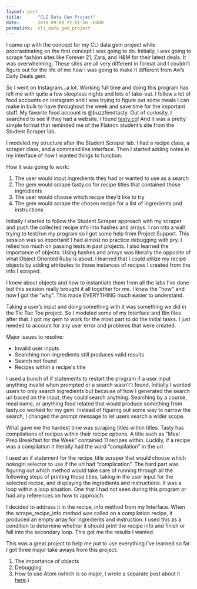 ```yaml
---
layout: post
title:      "CLI Data Gem Project"
date:       2018-09-08 22:01:50 -0400
permalink:  cli_data_gem_project
---
```




I came up with the concept for my CLI data gem project while procrastinating on the first concept I was going to do.  Initially, I was going to scrape fashion sites like Forever 21, Zara, and H&M for their latest deals.  It was overwhelming.  These sites are all very different in format and I couldn’t figure out for the life of me how I was going to make it different from Avi’s Daily Deals gem.

So I went on Instagram…a lot.  Working full time and doing this program has left me with quite a few sleepless nights and lots of take-out.  I follow a lot of food accounts on instagram and I was trying to figure out some meals I can make in bulk to have throughout the week and save time for the important stuff.  My favorite food account is @buzzfeedtasty.  Out of curiosity, I searched to see if they had a website. I found [tasty.co](https://tasty.co/)! And it was a pretty simple format that reminded me of the Flatiron student’s site from the Student Scraper lab.

I modeled my structure after the Student Scraper lab.  I had a recipe class, a scraper class, and a command line interface.  Then I started adding notes in my interface of how I wanted things to function.  

How it was going to work:
1. The user would input ingredients they had or wanted to use as a search
2. The gem would scrape tasty.co for recipe titles that contained those ingredients
3. The user would choose which recipe they’d like to try
4. The gem would scrape the chosen recipe for a list of ingredients and instructions

Initially I started to follow the Student Scraper approach with my scraper and push the collected recipe info into hashes and arrays.  I ran into a wall trying to test/run my program so I got some help from Project Support.  This session was so important! I had almost no practice debugging with pry.  I relied too much on passing tests in past projects.  I also learned the importance of objects.  Using hashes and arrays was literally the opposite of what Object Oriented Ruby is about.  I learned that I could utilize my recipe objects by adding attributes to those instances of recipes I created from the info I scraped.

I knew about objects and how to instantiate them from all the labs I’ve done but this session really brought it all together for me.  I knew the "how" and now I got the “why”.  This made EVERYTHING much easier to understand.

Taking a user’s input and doing something with it was something we did in the Tic Tac Toe project.  So I modeled some of my Interface and Bin files after that. I got my gem to work for the most part to do the initial tasks.  I just needed to account for any user error and problems that were created.

Major issues to resolve:
* Invalid user inputs
* Searching non-ingredients still produces valid results
* Search not found
* Recipes within a recipe's title

I used a bunch of if statements to restart the program if a user input anything invalid when prompted or a search wasn’t’t found.  Initially I wanted users to only search ingredients but because of how I generated the search url based on the input, they could search anything.  Searching by a course, meal name, or anything food related that would produce something from tasty.co worked for my gem.  Instead of figuring out some way to narrow the search, I changed the prompt message to let users search a wider scope.

What gave me the hardest time was scraping titles within titles.  Tasty has compilations of recipes within their recipe options.  A title such as “Meal Prep Breakfast for the Week” contained 11 recipes within.  Luckily, if a recipe was a compilation it literally had the word “compilation” in the url.  

I used an if statement for the recipe_title scraper that would choose which nokogiri selector to use if the url had “complication”.  The hard part was figuring out which method would take care of running through all the following steps of printing those titles, taking in the user input for the selected recipe, and displaying the ingredients and instructions.  It was a loop within a loop situation.  One that I had not seen during this program or had any references on how to approach.

I decided to address it in the recipe_info method from my Interface.  When the scrape_recipe_info method was called on a compilation recipe, it produced an empty array for ingredients and instruction.  I used this as a condition to determine whether it should print the recipe info and finish or fall into the secondary loop.  This got me the results I wanted.

This was a great project to help me put to use everything I’ve learned so far.  I got three major take aways from this project:

1. The importance of objects
2. Debugging
3. How to use Atom (which is so major, I wrote a separate post about it [here](https://tasty.co/).)
